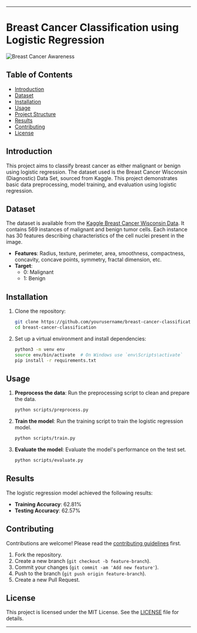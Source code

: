 

---

# Breast Cancer Classification using Logistic Regression

![Breast Cancer Awareness](https://www.example.com/image-link)

## Table of Contents
- [Introduction](#introduction)
- [Dataset](#dataset)
- [Installation](#installation)
- [Usage](#usage)
- [Project Structure](#project-structure)
- [Results](#results)
- [Contributing](#contributing)
- [License](#license)

## Introduction

This project aims to classify breast cancer as either malignant or benign using logistic regression. The dataset used is the Breast Cancer Wisconsin (Diagnostic) Data Set, sourced from Kaggle. This project demonstrates basic data preprocessing, model training, and evaluation using logistic regression.

## Dataset

The dataset is available from the [Kaggle Breast Cancer Wisconsin Data](https://www.kaggle.com/datasets/uciml/breast-cancer-wisconsin-data). It contains 569 instances of malignant and benign tumor cells. Each instance has 30 features describing characteristics of the cell nuclei present in the image.

- **Features**: Radius, texture, perimeter, area, smoothness, compactness, concavity, concave points, symmetry, fractal dimension, etc.
- **Target**: 
  - 0: Malignant
  - 1: Benign

## Installation

1. Clone the repository:
   ```bash
   git clone https://github.com/yourusername/breast-cancer-classification.git
   cd breast-cancer-classification
   ```

2. Set up a virtual environment and install dependencies:
   ```bash
   python3 -m venv env
   source env/bin/activate  # On Windows use `env\Scripts\activate`
   pip install -r requirements.txt
   ```

## Usage

1. **Preprocess the data**:
   Run the preprocessing script to clean and prepare the data.
   ```bash
   python scripts/preprocess.py
   ```

2. **Train the model**:
   Run the training script to train the logistic regression model.
   ```bash
   python scripts/train.py
   ```

3. **Evaluate the model**:
   Evaluate the model's performance on the test set.
   ```bash
   python scripts/evaluate.py
   ```



## Results

The logistic regression model achieved the following results:

- **Training Accuracy**: 62.81%
- **Testing Accuracy**: 62.57%


## Contributing

Contributions are welcome! Please read the [contributing guidelines](CONTRIBUTING.md) first.

1. Fork the repository.
2. Create a new branch (`git checkout -b feature-branch`).
3. Commit your changes (`git commit -am 'Add new feature'`).
4. Push to the branch (`git push origin feature-branch`).
5. Create a new Pull Request.

## License

This project is licensed under the MIT License. See the [LICENSE](LICENSE) file for details.

---


